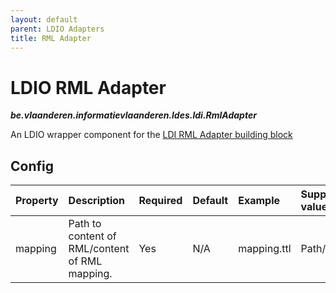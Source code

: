 ```yaml
---
layout: default
parent: LDIO Adapters
title: RML Adapter
---
```


# LDIO RML Adapter
***be.vlaanderen.informatievlaanderen.ldes.ldi.RmlAdapter***

An LDIO wrapper component for the [LDI RML Adapter building block]

## Config


| Property | Description                                    | Required | Default | Example                     | Supported values    |
|:---------|:-----------------------------------------------|:---------|:--------|:----------------------------|:--------------------|
| mapping  | Path to content of RML/content of RML mapping. | Yes      | N/A     | mapping.ttl                 | Path/String         |

[LDI RML Adapter building block]: /core/rml-adapter